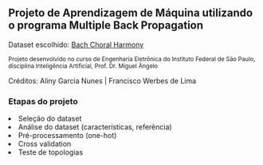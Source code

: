 <h2>Projeto de Aprendizagem de Máquina utilizando o programa Multiple Back Propagation</h2>
<p>Dataset escolhido: <a href="https://archive.ics.uci.edu/ml/datasets/Bach+Choral+Harmony">Bach Choral Harmony</a></p>
<p><small>Projeto desenvolvido no curso de Engenharia Eletrônica do Instituto Federal de São Paulo, disciplina Inteligência Artificial,
  Prof. Dr. Miguel Ângelo</small></p>
<p>Créditos: Aliny Garcia Nunes | Francisco Werbes de Lima</p>
<h3>Etapas do projeto</h3>
<li>Seleção do dataset</li>
<li>Análise do dataset (características, referência)</li>
<li>Pré-processamento (one-hot)</li>
<li>Cross validation</li>
<li>Teste de topologias</li>

